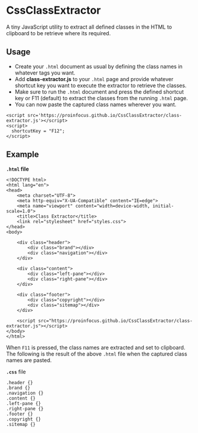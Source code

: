 # CssClassExtractor
A tiny JavaScript utility to extract all defined classes in the HTML to clipboard to be retrieve where its required.

## Usage
- Create your `.html` document as usual by defining the class names in whatever tags you want.
- Add **class-extractor.js** to your `.html` page and provide whatever shortcut key you want to execute the extractor to retrieve the classes.
- Make sure to run the `.html` document and press the defined shortcut key or F11 (default) to extract the classes from the running `.html` page.
- You can now paste the captured class names wherever you want.
```
<script src='https://proinfocus.github.io/CssClassExtractor/class-extractor.js'></script>
<script>
  shortcutKey = "F12";
</script>
```

## Example
**`.html` file**
```
<!DOCTYPE html>
<html lang="en">
<head>
    <meta charset="UTF-8">
    <meta http-equiv="X-UA-Compatible" content="IE=edge">
    <meta name="viewport" content="width=device-width, initial-scale=1.0">
    <title>Class Extractor</title>
    <link rel="stylesheet" href="styles.css">
</head>
<body>

    <div class="header">
        <div class="brand"></div>
        <div class="navigation"></div>
    </div>

    <div class="content">
        <div class="left-pane"></div>
        <div class="right-pane"></div>
    </div>

    <div class="footer">
        <div class="copyright"></div>
        <div class="sitemap"></div>
    </div>
    
    <script src="https://proinfocus.github.io/CssClassExtractor/class-extractor.js"></script>    
</body>
</html>
```

When `F11` is pressed, the class names are extracted and set to clipboard. The following is the result of the above `.html` file when the captured class names are pasted.

**`.css`** file

```
.header {}
.brand {}
.navigation {}
.content {}
.left-pane {}
.right-pane {}
.footer {}
.copyright {}
.sitemap {}
```
